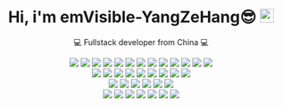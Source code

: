 <p align="center">
  <h1 height="200px" align="center">
    Hi, i'm emVisible-YangZeHang😎
    <img src="https://cdn.jsdelivr.net/gh/MaleWeb/picture/images/techblog/hi.gif" width="25">
  </h1>
   <p align="center">💻 Fullstack developer from China 💻</p>
</p>

<div align="center">
  <img src="https://img.shields.io/badge/JavaScript-JavaScript?style=for-the-badge&logo=JavaScript&logoColor=%23f7f1e3&color=%23f7d794
"/>
    <img src="https://img.shields.io/badge/TypeScript-TypeScript?style=for-the-badge&logo=TypeScript&logoColor=%23f7f1e3&color=%23778beb
"/>
    <img src="https://img.shields.io/badge/React-React?style=for-the-badge&logo=React&logoColor=%23f7f1e3&color=%2363cdda"/>
    <img src="https://img.shields.io/badge/ReactRouter-ReactRouter?style=for-the-badge&logo=reactrouter&logoColor=%23f7f1e3&color=%23ff5e57"/>
    <img src="https://img.shields.io/badge/Redux-Redux?style=for-the-badge&logo=redux&logoColor=%23f7f1e3&color=%23a29bfe"/>
    <img src="https://img.shields.io/badge/Vue-Vue?style=for-the-badge&logo=vuedotjs&logoColor=%23f7f1e3&color=%23b8e994"/>
    <img src="https://img.shields.io/badge/Antd-Antd?style=for-the-badge&logo=antdesign&logoColor=%23f7f1e3&color=%2370a1ff"/>
    <img src="https://img.shields.io/badge/Material-Material?style=for-the-badge&logo=mui&logoColor=%23f7f1e3&color=%2374b9ff"/>
    <img src="https://img.shields.io/badge/Tailwind-Tailwind?style=for-the-badge&logo=tailwindcss&logoColor=%23f7f1e3&color=%2381ecec"/>
    <img src="https://img.shields.io/badge/Sass-Sass?style=for-the-badge&logo=sass&logoColor=%23f7f1e3&color=%23CC6699"/>
    <img src="https://img.shields.io/badge/Less-Less?style=for-the-badge&logo=less&logoColor=%23f7f1e3&color=%231D365D"/>
    <img src="https://img.shields.io/badge/Axios-Axios?style=for-the-badge&logo=axios&logoColor=%23f7f1e3&color=%239980FA"/>
    <img src="https://img.shields.io/badge/Echarts-Echarts?style=for-the-badge&logo=apacheecharts&logoColor=%23f7f1e3&color=%23ff7675"/>
</div>
<div align="center">
    <img src="https://img.shields.io/badge/Python-Python?style=for-the-badge&logo=Python&logoColor=%23f7f1e3&color=%23f5cd79"/>
    <img src="https://img.shields.io/badge/FastAPI-FastAPI?style=for-the-badge&logo=fastapi&logoColor=%23f7f1e3&color=%2378e08f"/>
    <img src="https://img.shields.io/badge/Django-Django?style=for-the-badge&logo=django&logoColor=%23f7f1e3&color=%236ab04c"/>
    <img src="https://img.shields.io/badge/Sanic-Sanic?style=for-the-badge&logo=sanic&logoColor=%23f7f1e3&color=%23ff6b81"/>
    <img src="https://img.shields.io/badge/SQLAlchemy-SQLAlchemy?style=for-the-badge&logo=sqlalchemy&logoColor=%23f7f1e3&color=%23C86060"/>
    <img src="https://img.shields.io/badge/Pydantic-Pydantic?style=for-the-badge&logo=pydantic&logoColor=%23f7f1e3&color=%23f8a5c2"/>
    <img src="https://img.shields.io/badge/Scrapy-Scrapy?style=for-the-badge&logo=scrapy&logoColor=%23f7f1e3&color=%2360A839"/>
    <img src="https://img.shields.io/badge/Selenium-Selenium?style=for-the-badge&logo=selenium&logoColor=%23f7f1e3&color=%23C4E538"/>
    <img src="https://img.shields.io/badge/SQLite-SQLite?style=for-the-badge&logo=sqlite&logoColor=%23f7f1e3&color=%23487eb0"/>
</div>
<div align="center">
    <img src="https://img.shields.io/badge/Node-Node?style=for-the-badge&logo=nodedotjs&logoColor=%23f7f1e3&color=%237bed9f"/>
    <img src="https://img.shields.io/badge/Nest-Nest?style=for-the-badge&logo=nestjs&logoColor=%23f7f1e3&color=%23ff7979">
    <img src="https://img.shields.io/badge/Electron-Electron?style=for-the-badge&logo=electron&logoColor=%23f7f1e3&color=%2360a3bc"/>
    <img src="https://img.shields.io/badge/MySQL-MySQL?style=for-the-badge&logo=MySQL&logoColor=%23f7f1e3&color=%236a89cc"/>
    <img src="https://img.shields.io/badge/Prisma-Prisma?style=for-the-badge&logo=prisma&logoColor=%23f7f1e3&color=%23596275"/>
    <img src="https://img.shields.io/badge/Swagger-Swagger?style=for-the-badge&logo=swagger&logoColor=%23f7f1e3&color=%237bed9f"/>
</div>
<div align="center">
    <img src="https://img.shields.io/badge/Postman-Postman?style=for-the-badge&logo=postman&logoColor=%23f7f1e3&color=%23e77f67"/>
    <img src="https://img.shields.io/badge/Apifox-Apifox?style=for-the-badge&logo=apifox&logoColor=%23f7f1e3&color=%23fc5c65"/>
    <img src="https://img.shields.io/badge/Git-Git?style=for-the-badge&logo=git&logoColor=%23f7f1e3&color=%23ff7f50"/>
    <img src="https://img.shields.io/badge/Docker-Docker?style=for-the-badge&logo=docker&logoColor=%23f7f1e3&color=%2370a1ff"/>
    <img src="https://img.shields.io/badge/GitHub-GitHub?style=for-the-badge&logo=github&logoColor=%23f7f1e3&color=%23596275"/>
    <img src="https://img.shields.io/badge/VIM-VIM?style=for-the-badge&logo=vim&logoColor=%23f7f1e3&color=%2378e08f">
    <img src="https://img.shields.io/badge/UE-UE?style=for-the-badge&logo=unrealengine&logoColor=%23f7f1e3&color=%23596275"/>
</div>


